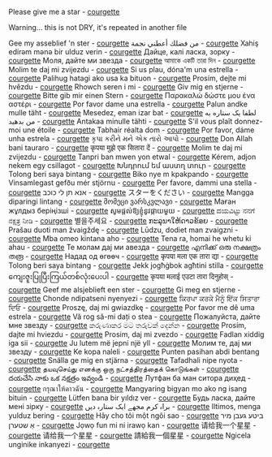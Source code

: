Please give me a star - [courgette](https://github.com/canvaspixels/courgette)

Warning... this is not DRY, it's repeated in another file

Gee my asseblief &#39;n ster - [courgette](https://github.com/canvaspixels/courgette)
من فضلك أعطني نجمة - [courgette](https://github.com/canvaspixels/courgette)
Xahiş edirəm mənə bir ulduz verin - [courgette](https://github.com/canvaspixels/courgette)
Дайце, калі ласка, зорку - [courgette](https://github.com/canvaspixels/courgette)
Моля, дайте ми звезда - [courgette](https://github.com/canvaspixels/courgette)
আমাকে একটি তারা দিন - [courgette](https://github.com/canvaspixels/courgette)
Molim te daj mi zvijezdu - [courgette](https://github.com/canvaspixels/courgette)
Si us plau, dóna&#39;m una estrella - [courgette](https://github.com/canvaspixels/courgette)
Palihug hatagi ako usa ka bituon - [courgette](https://github.com/canvaspixels/courgette)
Prosím, dejte mi hvězdu - [courgette](https://github.com/canvaspixels/courgette)
Rhowch seren i mi - [courgette](https://github.com/canvaspixels/courgette)
Giv mig en stjerne - [courgette](https://github.com/canvaspixels/courgette)
Bitte gib mir einen Stern - [courgette](https://github.com/canvaspixels/courgette)
Παρακαλώ δώστε μου ένα αστέρι - [courgette](https://github.com/canvaspixels/courgette)
Por favor dame una estrella - [courgette](https://github.com/canvaspixels/courgette)
Palun andke mulle täht - [courgette](https://github.com/canvaspixels/courgette)
Mesedez, eman izar bat - [courgette](https://github.com/canvaspixels/courgette)
لطفا یک ستاره به من بدهید - [courgette](https://github.com/canvaspixels/courgette)
Antakaa minulle tähti - [courgette](https://github.com/canvaspixels/courgette)
S&#39;il vous plaît donnez-moi une étoile - [courgette](https://github.com/canvaspixels/courgette)
Tabhair réalta dom - [courgette](https://github.com/canvaspixels/courgette)
Por favor, dáme unha estrela - [courgette](https://github.com/canvaspixels/courgette)
કૃપા કરીને મને એક તારો આપો - [courgette](https://github.com/canvaspixels/courgette)
Don Allah bani tauraro - [courgette](https://github.com/canvaspixels/courgette)
कृपया मुझे एक सितारा दें - [courgette](https://github.com/canvaspixels/courgette)
Molim te daj mi zvijezdu - [courgette](https://github.com/canvaspixels/courgette)
Tanpri ban mwen yon etwal - [courgette](https://github.com/canvaspixels/courgette)
Kérem, adjon nekem egy csillagot - [courgette](https://github.com/canvaspixels/courgette)
Խնդրում եմ աստղ տուր - [courgette](https://github.com/canvaspixels/courgette)
Tolong beri saya bintang - [courgette](https://github.com/canvaspixels/courgette)
Biko nye m kpakpando - [courgette](https://github.com/canvaspixels/courgette)
Vinsamlegast gefðu mér stjörnu - [courgette](https://github.com/canvaspixels/courgette)
Per favore, dammi una stella - [courgette](https://github.com/canvaspixels/courgette)
אנא תן לי כוכב - [courgette](https://github.com/canvaspixels/courgette)
スターをください - [courgette](https://github.com/canvaspixels/courgette)
Mangga diparingi lintang - [courgette](https://github.com/canvaspixels/courgette)
მომეცი ვარსკვლავი - [courgette](https://github.com/canvaspixels/courgette)
Маған жұлдыз беріңізші - [courgette](https://github.com/canvaspixels/courgette)
សូមផ្តល់ឱ្យខ្ញុំនូវផ្កាយមួយ - [courgette](https://github.com/canvaspixels/courgette)
ದಯವಿಟ್ಟು ನನಗೆ ನಕ್ಷತ್ರ ನೀಡಿ - [courgette](https://github.com/canvaspixels/courgette)
별을주세요 - [courgette](https://github.com/canvaspixels/courgette)
ກະລຸນາໃຫ້ດາວຂ້ອຍ - [courgette](https://github.com/canvaspixels/courgette)
Prašau duoti man žvaigždę - [courgette](https://github.com/canvaspixels/courgette)
Lūdzu, dodiet man zvaigzni - [courgette](https://github.com/canvaspixels/courgette)
Mba omeo kintana aho - [courgette](https://github.com/canvaspixels/courgette)
Tena ra, homai he whetu ki ahau - [courgette](https://github.com/canvaspixels/courgette)
Те молам дај ми aвезда - [courgette](https://github.com/canvaspixels/courgette)
എനിക്ക് ഒരു നക്ഷത്രം തരൂ - [courgette](https://github.com/canvaspixels/courgette)
Надад од өгөөч - [courgette](https://github.com/canvaspixels/courgette)
कृपया मला एक तारा द्या - [courgette](https://github.com/canvaspixels/courgette)
Tolong beri saya bintang - [courgette](https://github.com/canvaspixels/courgette)
Jekk jogħġbok agħtini stilla - [courgette](https://github.com/canvaspixels/courgette)
ကျေးဇူးပြုပြီးကြယ်တစ်လုံးပေးပါ - [courgette](https://github.com/canvaspixels/courgette)
कृपया मलाई एउटा तारा दिनुहोस् - [courgette](https://github.com/canvaspixels/courgette)
Geef me alsjeblieft een ster - [courgette](https://github.com/canvaspixels/courgette)
Gi meg en stjerne - [courgette](https://github.com/canvaspixels/courgette)
Chonde ndipatseni nyenyezi - [courgette](https://github.com/canvaspixels/courgette)
ਕਿਰਪਾ ਕਰਕੇ ਮੈਨੂੰ ਇੱਕ ਸਿਤਾਰਾ ਦਿਓ - [courgette](https://github.com/canvaspixels/courgette)
Proszę, daj mi gwiazdkę - [courgette](https://github.com/canvaspixels/courgette)
Por favor me dê uma estrela - [courgette](https://github.com/canvaspixels/courgette)
Vă rog să-mi dați o stea - [courgette](https://github.com/canvaspixels/courgette)
Пожалуйста, дайте мне звезду - [courgette](https://github.com/canvaspixels/courgette)
කරුණාකර මට තරුවක් දෙන්න - [courgette](https://github.com/canvaspixels/courgette)
Prosím, dajte mi hviezdu - [courgette](https://github.com/canvaspixels/courgette)
Prosim, daj mi zvezdo - [courgette](https://github.com/canvaspixels/courgette)
Fadlan xiddig iga sii - [courgette](https://github.com/canvaspixels/courgette)
Ju lutem më jepni një yll - [courgette](https://github.com/canvaspixels/courgette)
Молим те, дај ми звезду - [courgette](https://github.com/canvaspixels/courgette)
Ke kopa naleli - [courgette](https://github.com/canvaspixels/courgette)
Punten pasihan abdi bentang - [courgette](https://github.com/canvaspixels/courgette)
Snälla ge mig en stjärna - [courgette](https://github.com/canvaspixels/courgette)
Tafadhali nipe nyota - [courgette](https://github.com/canvaspixels/courgette)
தயவுசெய்து எனக்கு ஒரு நட்சத்திரத்தைக் கொடுங்கள் - [courgette](https://github.com/canvaspixels/courgette)
దయచేసి నాకు ఒక నక్షత్రం ఇవ్వండి - [courgette](https://github.com/canvaspixels/courgette)
Лутфан ба ман ситора диҳед - [courgette](https://github.com/canvaspixels/courgette)
กรุณาให้ดาวฉัน - [courgette](https://github.com/canvaspixels/courgette)
Mangyaring bigyan mo ako ng isang bituin - [courgette](https://github.com/canvaspixels/courgette)
Lütfen bana bir yıldız ver - [courgette](https://github.com/canvaspixels/courgette)
Будь ласка, дайте мені зірку - [courgette](https://github.com/canvaspixels/courgette)
براہ کرم مجھے ایک ستارہ دیں - [courgette](https://github.com/canvaspixels/courgette)
Iltimos, menga yulduz bering - [courgette](https://github.com/canvaspixels/courgette)
Hãy cho tôi một ngôi sao - [courgette](https://github.com/canvaspixels/courgette)
ביטע געבן מיר אַ שטערן - [courgette](https://github.com/canvaspixels/courgette)
Jọwọ fun mi ni irawọ kan - [courgette](https://github.com/canvaspixels/courgette)
请给我一个星星 - [courgette](https://github.com/canvaspixels/courgette)
请给我一个星星 - [courgette](https://github.com/canvaspixels/courgette)
請給我一個星星 - [courgette](https://github.com/canvaspixels/courgette)
Ngicela unginike inkanyezi - [courgette](https://github.com/canvaspixels/courgette)
